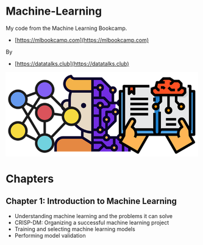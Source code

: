 # Machine-Learning

My code from the Machine Learning Bookcamp.

* [https://mlbookcamp.com](https://mlbookcamp.com)

By

* [https://datatalks.club](https://datatalks.club)

<img src="images/Bookcamp.png" />

# Chapters

## Chapter 1: Introduction to Machine Learning

* Understanding machine learning and the problems it can solve
* CRISP-DM: Organizing a successful machine learning project
* Training and selecting machine learning models
* Performing model validation